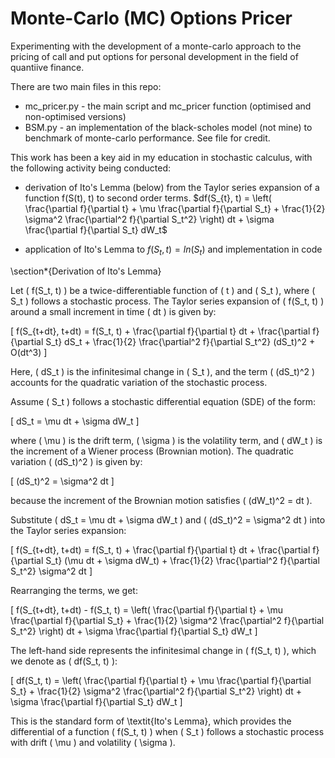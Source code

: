 # Monte-Carlo (MC) Options Pricer
Experimenting with the development of a monte-carlo approach to the pricing of call and put options for personal development in the field of quantiive finance. 

 There are two main files in this repo:
 - mc_pricer.py - the main script and mc_pricer function (optimised and non-optimised versions)
 - BSM.py - an implementation of the black-scholes model (not mine) to benchmark of monte-carlo performance. See file for credit.

This work has been a key aid in my education in stochastic calculus, with the following activity being conducted:
- derivation of Ito's Lemma (below) from the Taylor series expansion of a function f(S(t), t) to second order terms.
 $df(S_{t}, t) = \left( \frac{\partial f}{\partial t} + \mu \frac{\partial f}{\partial S_t} + \frac{1}{2} \sigma^2 \frac{\partial^2 f}{\partial S_t^2} \right) dt + \sigma \frac{\partial f}{\partial S_t} dW_t$
 
- application of Ito's Lemma to $f(S_t, t)=ln(S_t)$ and implementation in code

\section*{Derivation of Ito's Lemma}

Let \( f(S_t, t) \) be a twice-differentiable function of \( t \) and \( S_t \), where \( S_t \) follows a stochastic process. The Taylor series expansion of \( f(S_t, t) \) around a small increment in time \( dt \) is given by:

\[
f(S_{t+dt}, t+dt) = f(S_t, t) + \frac{\partial f}{\partial t} dt + \frac{\partial f}{\partial S_t} dS_t + \frac{1}{2} \frac{\partial^2 f}{\partial S_t^2} (dS_t)^2 + O(dt^3)
\]

Here, \( dS_t \) is the infinitesimal change in \( S_t \), and the term \( (dS_t)^2 \) accounts for the quadratic variation of the stochastic process.

Assume \( S_t \) follows a stochastic differential equation (SDE) of the form:

\[
dS_t = \mu dt + \sigma dW_t
\]

where \( \mu \) is the drift term, \( \sigma \) is the volatility term, and \( dW_t \) is the increment of a Wiener process (Brownian motion). The quadratic variation \( (dS_t)^2 \) is given by:

\[
(dS_t)^2 = \sigma^2 dt
\]

because the increment of the Brownian motion satisfies \( (dW_t)^2 = dt \).

Substitute \( dS_t = \mu dt + \sigma dW_t \) and \( (dS_t)^2 = \sigma^2 dt \) into the Taylor series expansion:

\[
f(S_{t+dt}, t+dt) = f(S_t, t) + \frac{\partial f}{\partial t} dt + \frac{\partial f}{\partial S_t} (\mu dt + \sigma dW_t) + \frac{1}{2} \frac{\partial^2 f}{\partial S_t^2} \sigma^2 dt
\]

Rearranging the terms, we get:

\[
f(S_{t+dt}, t+dt) - f(S_t, t) = \left( \frac{\partial f}{\partial t} + \mu \frac{\partial f}{\partial S_t} + \frac{1}{2} \sigma^2 \frac{\partial^2 f}{\partial S_t^2} \right) dt + \sigma \frac{\partial f}{\partial S_t} dW_t
\]

The left-hand side represents the infinitesimal change in \( f(S_t, t) \), which we denote as \( df(S_t, t) \):

\[
df(S_t, t) = \left( \frac{\partial f}{\partial t} + \mu \frac{\partial f}{\partial S_t} + \frac{1}{2} \sigma^2 \frac{\partial^2 f}{\partial S_t^2} \right) dt + \sigma \frac{\partial f}{\partial S_t} dW_t
\]

This is the standard form of \textit{Ito's Lemma}, which provides the differential of a function \( f(S_t, t) \) when \( S_t \) follows a stochastic process with drift \( \mu \) and volatility \( \sigma \).
